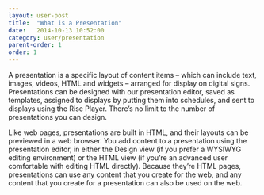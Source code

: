 ```yaml
---
layout: user-post
title:  "What is a Presentation"
date:   2014-10-13 10:52:00
category: user/presentation
parent-order: 1
order: 1
---
```


A presentation is a specific layout of content items – which can include text, images, videos, HTML and widgets – arranged for display on digital signs.  Presentations can be designed with our presentation editor, saved as templates, assigned to displays by putting them into schedules, and sent to displays using the Rise Player.  There’s no limit to the number of presentations you can design.
 
Like web pages, presentations are built in HTML, and their layouts can be previewed in a web browser.  You add content to a presentation using the presentation editor, in either the Design view (if you prefer a WYSIWYG editing environment) or the HTML view (if you’re an advanced user comfortable with editing HTML directly).  Because they’re HTML pages, presentations can use any content that you create for the web, and any content that you create for a presentation can also be used on the web.


